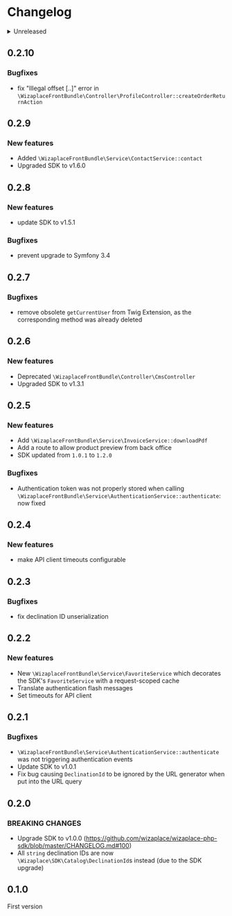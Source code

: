 # Changelog

<details>
<summary>Unreleased</summary>

### BREAKING CHANGES

### New features

### Bugfixes

</details>

## 0.2.10

### Bugfixes

 - fix "Illegal offset [..]" error in `\WizaplaceFrontBundle\Controller\ProfileController::createOrderReturnAction`

## 0.2.9

### New features

 - Added `\WizaplaceFrontBundle\Service\ContactService::contact`
 - Upgraded SDK to v1.6.0

## 0.2.8

### New features

 - update SDK to v1.5.1

### Bugfixes

 - prevent upgrade to Symfony 3.4


## 0.2.7

### Bugfixes

 - remove obsolete `getCurrentUser` from Twig Extension, as the corresponding method was already deleted

## 0.2.6

### New features

 - Deprecated `\WizaplaceFrontBundle\Controller\CmsController`
 - Upgraded SDK to v1.3.1

## 0.2.5

### New features

 - Add `\WizaplaceFrontBundle\Service\InvoiceService::downloadPdf`
 - Add a route to allow product preview from back office
 - SDK updated from `1.0.1` to `1.2.0`

### Bugfixes

 - Authentication token was not properly stored when calling `\WizaplaceFrontBundle\Service\AuthenticationService::authenticate`: now fixed

## 0.2.4

### New features

 - make API client timeouts configurable

## 0.2.3

### Bugfixes

 - fix declination ID unserialization

## 0.2.2

### New features

 - New `\WizaplaceFrontBundle\Service\FavoriteService` which decorates the SDK's `FavoriteService` with a request-scoped cache
 - Translate authentication flash messages
 - Set timeouts for API client

## 0.2.1

### Bugfixes

 - `\WizaplaceFrontBundle\Service\AuthenticationService::authenticate` was not triggering authentication events
 - Update SDK to v1.0.1
 - Fix bug causing `DeclinationId` to be ignored by the URL generator when put into the URL query

## 0.2.0

### BREAKING CHANGES

 - Upgrade SDK to v1.0.0 (https://github.com/wizaplace/wizaplace-php-sdk/blob/master/CHANGELOG.md#100)
 - All `string` declination IDs are now `\Wizaplace\SDK\Catalog\DeclinationId`s instead (due to the SDK upgrade)

## 0.1.0

First version
